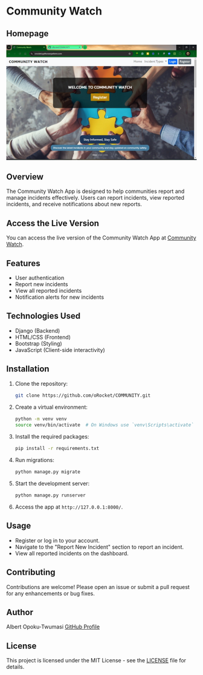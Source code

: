 # Community Watch

## Homepage
![Homepage](static/images/homepage.jpg)

## Overview
The Community Watch App is designed to help communities report and manage incidents effectively. Users can report incidents, view reported incidents, and receive notifications about new reports.


## Access the Live Version
You can access the live version of the Community Watch App at [Community Watch](https://orocket.pythonanywhere.com/).

## Features
- User authentication
- Report new incidents
- View all reported incidents
- Notification alerts for new incidents

## Technologies Used
- Django (Backend)
- HTML/CSS (Frontend)
- Bootstrap (Styling)
- JavaScript (Client-side interactivity)

## Installation

1. Clone the repository:
   ```bash
   git clone https://github.com/oRocket/COMMUNITY.git
   ```

2. Create a virtual environment:
   ```bash
   python -m venv venv
   source venv/bin/activate  # On Windows use `venv\Scripts\activate`
   ```

3. Install the required packages:
   ```bash
   pip install -r requirements.txt
   ```

4. Run migrations:
   ```bash
   python manage.py migrate
   ```

5. Start the development server:
   ```bash
   python manage.py runserver
   ```

6. Access the app at `http://127.0.0.1:8000/`.

## Usage
- Register or log in to your account.
- Navigate to the "Report New Incident" section to report an incident.
- View all reported incidents on the dashboard.

## Contributing
Contributions are welcome! Please open an issue or submit a pull request for any enhancements or bug fixes.

## Author
Albert Opoku-Twumasi
[GitHub Profile](https://github.com/oRocket)

## License
This project is licensed under the MIT License - see the [LICENSE](LICENSE) file for details.
